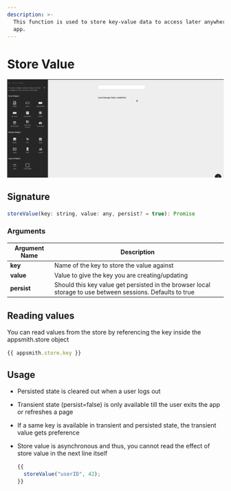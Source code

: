 ```yaml
---
description: >-
  This function is used to store key-value data to access later anywhere in the
  app.
---
```


# Store Value

![Click to expand](../.gitbook/assets/storeValue.gif)

## Signature

```javascript
storeValue(key: string, value: any, persist? = true): Promise
```

### Arguments

| Argument Name | Description                                                                                                |
| ------------- | ---------------------------------------------------------------------------------------------------------- |
| **key**       | Name of the key to store the value against                                                                 |
| **value**     | Value to give the key you are creating/updating                                                            |
| **persist**   | Should this key value get persisted in the browser local storage to use between sessions. Defaults to true |

## Reading values

You can read values from the store by referencing the key inside the appsmith.store object

```javascript
{{ appsmith.store.key }}
```

## Usage

* Persisted state is cleared out when a user logs out
* Transient state (persist=false) is only available till the user exits the app or refreshes a page
* If a same key is available in transient and persisted state, the transient value gets preference
*   Store value is asynchronous and thus, you cannot read the effect of store value in the next line itself

    ```javascript
    {{
      storeValue("userID", 42);
    }}
    ```
